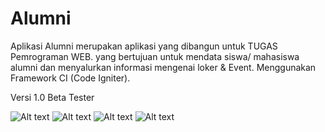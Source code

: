 # Alumni
Aplikasi Alumni merupakan aplikasi yang dibangun untuk TUGAS Pemrograman WEB. yang bertujuan untuk mendata siswa/ mahasiswa alumni dan menyalurkan informasi mengenai loker & Event.
Menggunakan Framework CI (Code Igniter).

Versi 1.0 Beta Tester

![Alt text](https://github.com/daanangp/Aplikasi-Alumni/tree/master/Screenshoot_1.jpg?raw=true "1")
![Alt text](https://github.com/daanangp/Aplikasi-Alumni/tree/master/Screenshoot_2.jpg?raw=true "2")
![Alt text](https://github.com/daanangp/Aplikasi-Alumni/tree/master/Screenshoot_3.jpg?raw=true "3")
![Alt text](https://github.com/daanangp/Aplikasi-Alumni/tree/master/Screenshoot_4.jpg?raw=true "4")

